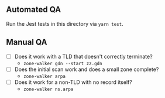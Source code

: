 ## Automated QA

Run the Jest tests in this directory via `yarn test`.

## Manual QA

- [ ] Does it work with a TLD that doesn't correctly terminate?
    - `zone-walker gdn --start zz.gdn`
- [ ] Does the initial scan work and does a small zone complete?
    - `zone-walker arpa`
- [ ] Does it work for a non-TLD with no record itself?
    - `zone-walker ns.arpa`
